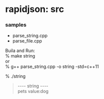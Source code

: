 rapidjson: src
===============


### samples
- parse_string.cpp <br/>
- parse_file.cpp <br/>

Buila and Run: <br/>
% make string <br/>
or <br/>
% g++ parse_string.cpp -o string -std=c++11<br/>

% ./string <br/>
> ---- string ---- <br/>
> pets value:dog <br/>

